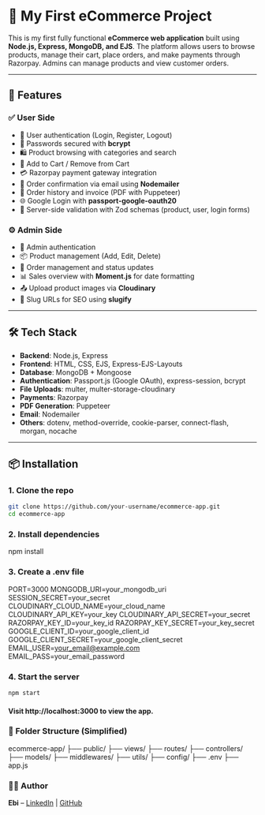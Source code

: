 # 🛒 My First eCommerce Project

This is my first fully functional **eCommerce web application** built using **Node.js, Express, MongoDB, and EJS**. The platform allows users to browse products, manage their cart, place orders, and make payments through Razorpay. Admins can manage products and view customer orders.

---

## 🚀 Features

### ✅ User Side

- 🧾 User authentication (Login, Register, Logout)
- 🔐 Passwords secured with **bcrypt**
- 🛍️ Product browsing with categories and search
- 🛒 Add to Cart / Remove from Cart
- 💳 Razorpay payment gateway integration
- 📧 Order confirmation via email using **Nodemailer**
- 📄 Order history and invoice (PDF with Puppeteer)
- 🌐 Google Login with **passport-google-oauth20**
- 🧪 Server-side validation with Zod schemas (product, user, login forms)

### ⚙️ Admin Side

- 🔑 Admin authentication
- 📦 Product management (Add, Edit, Delete)
- 🧾 Order management and status updates
- 📊 Sales overview with **Moment.js** for date formatting
- 📤 Upload product images via **Cloudinary**
- 📎 Slug URLs for SEO using **slugify**

---

## 🛠️ Tech Stack

- **Backend**: Node.js, Express
- **Frontend**: HTML, CSS, EJS, Express-EJS-Layouts
- **Database**: MongoDB + Mongoose
- **Authentication**: Passport.js (Google OAuth), express-session, bcrypt
- **File Uploads**: multer, multer-storage-cloudinary
- **Payments**: Razorpay
- **PDF Generation**: Puppeteer
- **Email**: Nodemailer
- **Others**: dotenv, method-override, cookie-parser, connect-flash, morgan, nocache

---

## 📦 Installation

### 1. Clone the repo

```bash
git clone https://github.com/your-username/ecommerce-app.git
cd ecommerce-app

```

### 2. Install dependencies

npm install

### 3. Create a .env file

PORT=3000
MONGODB_URI=your_mongodb_uri
SESSION_SECRET=your_secret
CLOUDINARY_CLOUD_NAME=your_cloud_name
CLOUDINARY_API_KEY=your_key
CLOUDINARY_API_SECRET=your_secret
RAZORPAY_KEY_ID=your_key_id
RAZORPAY_KEY_SECRET=your_key_secret
GOOGLE_CLIENT_ID=your_google_client_id
GOOGLE_CLIENT_SECRET=your_google_client_secret
EMAIL_USER=your_email@example.com
EMAIL_PASS=your_email_password

### 4. Start the server

```bash
npm start
```

#### Visit http://localhost:3000 to view the app.

### 📁 Folder Structure (Simplified)

ecommerce-app/
├── public/
├── views/
├── routes/
├── controllers/
├── models/
├── middlewares/
├── utils/
├── config/
├── .env
├── app.js

### 👨‍💻 Author

**Ebi** – [LinkedIn](https://www.linkedin.com/in/ebi-manoj/) | [GitHub](https://github.com/ebi-manoj)
